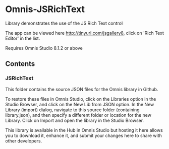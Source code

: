 # Omnis-JSRichText
Library demonstrates the use of the JS Rich Text control

The app can be viewed here http://tinyurl.com/jsgallery8, click on 'Rich Text Editor' in the list.

Requires Omnis Studio 8.1.2 or above

## Contents
### JSRichText

This folder contains the source JSON files for the Omnis library in Github. 

To restore these files in Omnis Studio, click on the Libraries option in the Studio Browser, and click on the New Lib from JSON option. In the New Library (import) dialog, navigate to this source folder (containing library.json), and then specify a different folder or location for the new Library. Click on Import and open the library in the Studio Browser. 

This library is available in the Hub in Omnis Studio but hosting it here allows you to download it, enhance it, and submit your changes here to share with other developers.
